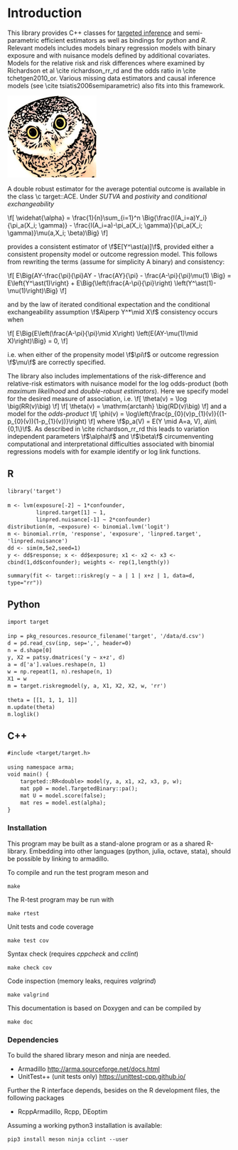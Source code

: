 
# Introduction

This library provides C++ classes for [targeted inference](doc/targeted.md) 
and semi-parametric efficient estimators as
well as bindings for *python* and *R*. Relevant models includes models binary
regression models with binary exposure and with nuisance models
defined by additional covariates. Models for the relative risk and
risk differences where examined by Richardson et al \cite
richardson_rr_rd and the odds ratio in \cite tchetgen2010_or. Various
missing data estimators and causal inference models 
(see \cite tsiatis2006semiparametric) also fits into this framework.

![](doc/images/targeted.jpg)
<!--@image latex targeted.png-->

A double robust estimator for the average potential outcome is 
available in the class \c target::ACE.
Under *SUTVA* and *postivity* and *conditional exchangeability* 

\f[
\widehat{\alpha} = \frac{1}{n}\sum_{i=1}^n \Big\{\frac{I(A_i=a)Y_i}{\pi_a(X_i;
\gamma)} - \frac{I(A_i=a)-\pi_a(X_i; \gamma)}{\pi_a(X_i;
\gamma)}\mu(a,X_i; \beta)\Big\}
\f]

provides a consistent estimator of \f$E[Y^\ast(a)]\f$, provided either a 
consistent propensity model or outcome regression model. This follows
from rewriting the terms (assume for simplicity A binary) and consistency:

\f[
E\Big\{AY-\frac{\pi}{\pi}AY - \frac{AY}{\pi} - \frac{A-\pi}{\pi}\mu(1) 
\Big\} = E\left\{Y^\ast(1)\right\} + E\Big\{\left(\frac{A-\pi}{\pi}\right)
\left(Y^\ast(1)-\mu(1)\right)\Big\}
\f]

and by the law of iterated conditional expectation and the conditional
exchangeability assumption \f$A\perp Y^*\mid X\f$ consistency occurs when

\f[
E\Big\{E\left(\frac{A-\pi}{\pi}\mid X\right)
\left(E(AY-\mu(1)\mid X)\right)\Big\} = 0,
\f]

i.e. when either of the propensity model \f$\pi\f$ or outcome
regression \f$\mu\f$ are correctly specified.

 <!-- It follows by adding (Y-\pi Y/\pi) -->


The library also includes implementations of the risk-difference and
relative-risk  estimators with nuisance
model for the log odds-product (both *maximum likelihood* and *double-robust estimators*).
Here we specify model for the desired measure of association, i.e.
\f[
\theta(v) = \log \big(RR(v)\big)
\f]
\f[
\theta(v) = \mathrm{arctanh} \big(RD(v)\big)
\f]
and a model for the _odds-product_
\f[
\phi(v) = \log\left(\frac{p_{0}(v)p_{1}(v)}{(1-p_{0}(v))(1-p_{1}(v))}\right)
\f]
where  \f$p_a(V) = E(Y \mid A=a, V), a\in\{0,1\}\f$.
As described in \cite richardson_rr_rd this leads to variation
independent parameters \f$\alpha\f$ and \f$\beta\f$ circumenventing
computational and interpretational difficulties associated with
binomial regressions models with for example identify or log link
functions.



## R
```{.r}
library('target')

m <- lvm(exposure[-2] ~ 1*confounder,
         linpred.target[1] ~ 1,
         linpred.nuisance[-1] ~ 2*confounder)
distribution(m, ~exposure) <- binomial.lvm('logit')
m <- binomial.rr(m, 'response', 'exposure', 'linpred.target', 'linpred.nuisance')
dd <- sim(m,5e2,seed=1)
y <- dd$response; x <- dd$exposure; x1 <- x2 <- x3 <- cbind(1,dd$confounder); weights <- rep(1,length(y))
```

```{.r}
summary(fit <- target::riskreg(y ~ a | 1 | x+z | 1, data=d, type="rr"))
```

## Python
```{.py}
import target

inp = pkg_resources.resource_filename('target', '/data/d.csv')
d = pd.read_csv(inp, sep=',', header=0)
n = d.shape[0]
y, X2 = patsy.dmatrices('y ~ x+z', d)
a = d['a'].values.reshape(n, 1)
w = np.repeat(1, n).reshape(n, 1)
X1 = w
m = target.riskregmodel(y, a, X1, X2, X2, w, 'rr')

theta = [[1, 1, 1, 1]]
m.update(theta)
m.loglik()

```

## C++
```
#include <target/target.h>

using namespace arma;
void main() {
	targeted::RR<double> model(y, a, x1, x2, x3, p, w);
	mat pp0 = model.TargetedBinary::pa();
    mat U = model.score(false);
    mat res = model.est(alpha);
}

```




### Installation

This program may be built as a stand-alone program or as a
shared R-library.  Embedding into other languages (python, julia,
octave, stata), should be possible by linking to armadillo.

<!-- Program to be embedded in the [mets](http://lava.r-forge.r-project.org) package ... -->

To compile and run the test program
meson and 


```
make
```	

The R-test program may be run with
```
make rtest
```

Unit tests and code coverage
```
make test cov
```

Syntax check (requires *cppcheck* and *cclint*) 
```
make check cov
```

Code inspection (memory leaks, requires *valgrind*)
```
make valgrind
```


This documentation is based on Doxygen and can be compiled by
```
make doc
```


### Dependencies

To build the shared library meson and ninja are needed.

  - Armadillo http://arma.sourceforge.net/docs.html
  - UnitTest++ (unit tests only) https://unittest-cpp.github.io/

Further the R interface depends, besides on the R development files,
the following packages
  - RcppArmadillo, Rcpp, DEoptim


Assuming a working python3 installation is available:
```
pip3 install meson ninja cclint --user

```
